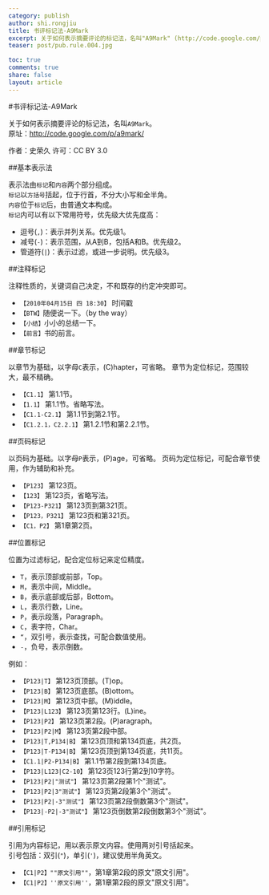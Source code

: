 ```yaml
---
category: publish
author: shi.rongjiu
title: 书评标记法-A9Mark
excerpt: 关于如何表示摘要评论的标记法，名叫"A9Mark" (http://code.google.com/p/a9mark/)
teaser: post/pub.rule.004.jpg

toc: true
comments: true
share: false
layout: article
---
```


#书评标记法-A9Mark

关于如何表示摘要评论的标记法，名叫`A9Mark`。  
原址：http://code.google.com/p/a9mark/  

作者：史荣久  许可：CC BY 3.0  

##基本表示法

表示法由`标记`和`内容`两个部分组成。  
`标记`以`方括号`括起，位于行首，不分大小写和全半角。  
`内容`位于`标记`后，由普通文本构成。  
`标记`内可以有以下常用符号，优先级大优先度高：  

  * 逗号(`,`)：表示并列关系。优先级1。
  * 减号(`-`)：表示范围，从A到B，包括A和B。优先级2。
  * 管道符(`|`)：表示过滤，或进一步说明。优先级3。


##注释标记

注释性质的，关键词自己决定，不和既存的约定冲突即可。

  * `【2010年04月15日 四 18:30】` 时间戳
  * `【BTW】`随便说一下。（by the way）
  * `【小结】`小小的总结一下。
  * `【前言】`书的前言。 

##章节标记

以章节为基础，以字母`C`表示，(C)hapter，可省略。
章节为定位标记，范围较大，最不精确。

  * `【C1.1】` 第1.1节。
  * `【1.1】` 第1.1节。省略写法。
  * `【C1.1-C2.1】` 第1.1节到第2.1节。
  * `【C1.2.1，C2.2.1】` 第1.2.1节和第2.2.1节。 

##页码标记

以页码为基础。以字母`P`表示，(P)age，可省略。
页码为定位标记，可配合章节使用，作为辅助和补充。

  * `【P123】` 第123页。
  * `【123】` 第123页，省略写法。
  * `【P123-P321】` 第123页到第321页。
  * `【P123，P321】` 第123页和第321页。 
  * `【C1，P2】` 第1章第2页。 

##位置标记

位置为过滤标记，配合定位标记来定位精度。

  *  `T`，表示顶部或前部，Top。
  *  `M`，表示中间，Middle。
  *  `B`，表示底部或后部，Bottom。
  *  `L`，表示行数，Line。
  *  `P`，表示段落，Paragraph。 
  *  `C`，表字符，Char。
  *  `“`，双引号，表示查找，可配合数值使用。
  *  `-`，负号，表示倒数。

例如：

  * `【P123|T】` 第123页顶部。(T)op。
  * `【P123|B】` 第123页底部。(B)ottom。
  * `【P123|M】` 第123页中部。(M)iddle。
  * `【P123|L123】` 第123页第123行。(L)ine。
  * `【P123|P2】` 第123页第2段。(P)aragraph。
  * `【P123|P2|M】` 第123页第2段中部。
  * `【P123|T,P134|B】` 第123页顶和第134页底，共2页。
  * `【P123|T-P134|B】` 第123页顶到第134页底，共11页。
  * `【C1.1|P2-P134|B】` 第1.1节第2段到第134页底。 
  * `【P123|L123|C2-10】` 第123页123行第2到10字符。
  * `【P123|P2|"测试"】` 第123页第2段第1个"测试"。
  * `【P123|P2|3"测试"】` 第123页第2段第3个"测试"。
  * `【P123|P2|-3"测试"】` 第123页第2段倒数第3个"测试"。
  * `【P123|-P2|-3"测试"】` 第123页倒数第2段倒数第3个"测试"。

##引用标记

引用为内容标记，用以表示原文内容。使用两对引号括起来。  
引号包括：双引(`"`)，单引(`'`)，建议使用半角英文。 

  * `【C1|P2】""原文引用""`，第1章第2段的原文"原文引用"。  
  * `【C1|P2】''原文引用''`，第1章第2段的原文"原文引用"。  


